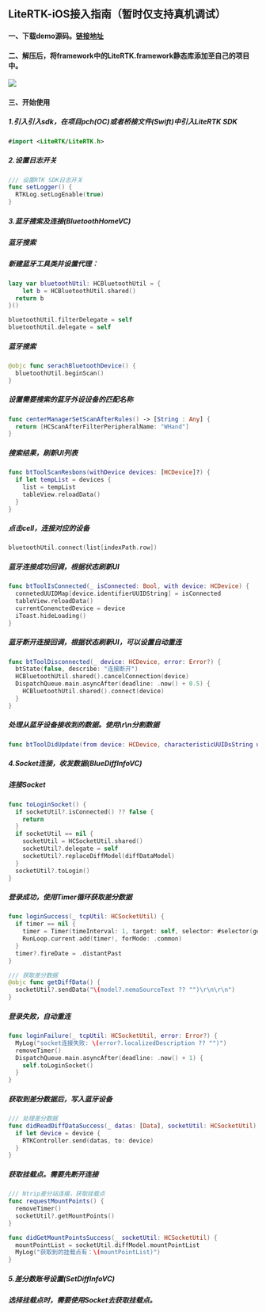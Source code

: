## LiteRTK-iOS接入指南（暂时仅支持真机调试）

####  一、下载demo源码。[链接地址](https://github.com/woncan/LiteRTK-iOS/archive/refs/heads/master.zip)

#### 二、解压后，将framework中的LiteRTK.framework静态库添加至自己的项目中。

![](http://survey-file.woncan.cn/firmware/20210615-153711/6c5bbe6a-3b69-40fd-8769-04b7d9478518.png)

#### 三、开始使用

##### 1.引入引入sdk，在项目pch(OC)或者桥接文件(Swift)中引入LiteRTK SDK

```swift
#import <LiteRTK/LiteRTK.h>
```

##### 2.设置日志开关

```swift
/// 设置RTK SDK日志开关
func setLogger() {
  RTKLog.setLogEnable(true)
}
```

##### 3.蓝牙搜索及连接(BluetoothHomeVC)

##### 蓝牙搜索

##### 新建蓝牙工具类并设置代理：

```swift
lazy var bluetoothUtil: HCBluetoothUtil = {
 	let b = HCBluetoothUtil.shared()
  return b
}()

bluetoothUtil.filterDelegate = self
bluetoothUtil.delegate = self
```

##### 蓝牙搜索

```swift
@objc func serachBluetoothDevice() {
  bluetoothUtil.beginScan()
}
```

##### 设置需要搜索的蓝牙外设设备的匹配名称

```swift
func centerManagerSetScanAfterRules() -> [String : Any] {
  return [HCScanAfterFilterPeripheralName: "WHand"]
}
```

##### 搜索结果，刷新UI列表

```swift
func btToolScanResbons(withDevice devices: [HCDevice]?) {
  if let tempList = devices {
    list = tempList
    tableView.reloadData()
  }
}
```

##### 点击cell，连接对应的设备

```swift
bluetoothUtil.connect(list[indexPath.row])
```

##### 蓝牙连接成功回调，根据状态刷新UI

```swift
func btToolIsConnected(_ isConnected: Bool, with device: HCDevice) {
  connetedUUIDMap[device.identifierUUIDString] = isConnected
  tableView.reloadData()
  currentConenctedDevice = device
  iToast.hideLoading()
}
```

##### 蓝牙断开连接回调，根据状态刷新UI，可以设置自动重连

```swift
func btToolDisconnected(_ device: HCDevice, error: Error?) {
  btState(false, describe: "连接断开")
  HCBluetoothUtil.shared().cancelConnection(device)
  DispatchQueue.main.asyncAfter(deadline: .now() + 0.5) {
    HCBluetoothUtil.shared().connect(device)
  }
}
```

##### 处理从蓝牙设备接收到的数据。使用\r\n分割数据

```swift
func btToolDidUpdate(from device: HCDevice, characteristicUUIDsString uuidStr: String, value data: Data, error: Error?) {}
```

##### 4.Socket连接，收发数据(BlueDiffInfoVC)

##### 连接Socket

```swift
func toLoginSocket() {
  if socketUtil?.isConnected() ?? false {
    return
  }
  if socketUtil == nil {
    socketUtil = HCSocketUtil.shared()
    socketUtil?.delegate = self
    socketUtil?.replaceDiffModel(diffDataModel)
  }
  socketUtil?.toLogin()
}
```

##### 登录成功，使用Timer循环获取差分数据

```swift
func loginSuccess(_ tcpUtil: HCSocketUtil) {
  if timer == nil {
    timer = Timer(timeInterval: 1, target: self, selector: #selector(getDiffData), userInfo: nil, repeats: true)
    RunLoop.current.add(timer!, forMode: .common)
  }
  timer?.fireDate = .distantPast
}

/// 获取差分数据
@objc func getDiffData() {
  socketUtil?.sendData("\(model?.nemaSourceText ?? "")\r\n\r\n")
}
```

##### 登录失败，自动重连

```swift
func loginFailure(_ tcpUtil: HCSocketUtil, error: Error?) {
  MyLog("socket连接失败: \(error?.localizedDescription ?? "")")
  removeTimer()
  DispatchQueue.main.asyncAfter(deadline: .now() + 1) {
    self.toLoginSocket()
  }
}
```

##### 获取到差分数据后，写入蓝牙设备

```swift
/// 处理差分数据
func didReadDiffDataSuccess(_ datas: [Data], socketUtil: HCSocketUtil) {
  if let device = device {
    RTKController.send(datas, to: device)
  }
}
```

##### 获取挂载点。需要先断开连接

```swift
/// Ntrip差分站连接，获取挂载点
func requestMountPoints() {
  removeTimer()
  socketUtil?.getMountPoints()
}

func didGetMountPointsSuccess(_ socketUtil: HCSocketUtil) {
  mountPointList = socketUtil.diffModel.mountPointList
  MyLog("获取到的挂载点有：\(mountPointList)")
}
```

##### 5.差分数账号设置(SetDiffInfoVC)

##### 选择挂载点时，需要使用Socket去获取挂载点。







